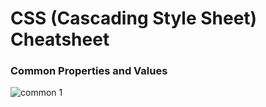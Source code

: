 # CSS (Cascading Style Sheet) Cheatsheet

### Common Properties and Values

![common 1](https://user-images.githubusercontent.com/12450298/31672192-c6c29852-b353-11e7-9662-c17a2e2f854a.png)
